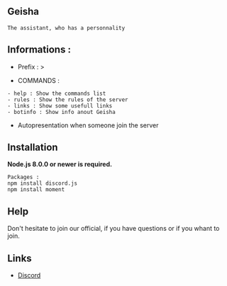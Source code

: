## Geisha


```The assistant, who has a personnality```

## Informations :

- Prefix : >

- COMMANDS :
```
- help : Show the commands list
- rules : Show the rules of the server
- links : Show some usefull links
- botinfo : Show info anout Geisha

```

- Autopresentation when someone join the server


## Installation

**Node.js 8.0.0 or newer is required.** 

```
Packages :
npm install discord.js
npm install moment
```


## Help
Don't hesitate to join our official, if you have questions or if you whant to join. 


## Links
* [Discord](https://discord.gg/jnMnxXe)



